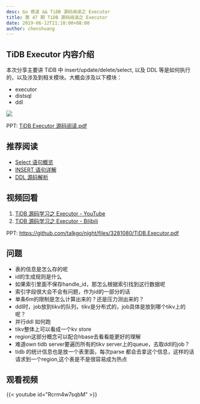 ```yaml
---
desc: Go 夜读 && TiDB 源码阅读之 Executor
title: 第 47 期 TiDB 源码阅读之 Executor
date: 2019-06-12T21:10:00+08:00
author: chenshuang
---
```


## TiDB Executor 内容介绍

本次分享主要讲 TiDB 中 insert/update/delete/select, 以及 DDL 等是如何执行的，以及涉及到相关模块。大概会涉及以下模块：

* executor
* distsql
* ddl

![](https://mmbiz.qpic.cn/mmbiz_png/2jnWxKdgFb8uuoI7WAicOIPWnheB8ovPRXtaF9Lyq1pj52DGCfvxg7hI6pamSc9fiaNTf3vfdoibWZRibibKmoal2xw/640?wx_fmt=png&tp=webp&wxfrom=5&wx_lazy=1&wx_co=1)

PPT: [TiDB Executor 源码阅读.pdf](https://github.com/talkgo/night/files/3281080/TiDB.Executor.pdf)

## 推荐阅读

* [Select 语句概览](https://pingcap.com/blog-cn/tidb-source-code-reading-6/)
* [INSERT 语句详解](https://pingcap.com/blog-cn/tidb-source-code-reading-16/)
* [DDL 源码解析](https://pingcap.com/blog-cn/tidb-source-code-reading-17/)

## 视频回看

1. [TiDB 源码学习之 Executor - YouTube](https://youtu.be/Rcrm4w7sqbM)
2. [TiDB 源码学习之 Executor - Bilibili](https://www.bilibili.com/video/av55403428/)

PPT: https://github.com/talkgo/night/files/3281080/TiDB.Executor.pdf

## 问题

- 表的信息是怎么存的呢 
- id的生成规则是什么 
- 如果索引里面不保存handle_id，那怎么根据索引找到这行数据呢 
- 索引字段很大会不会有问题，作为id的一部分的话
- 单条6m的限制是怎么计算出来的？还是压力测出来的？
- ddl时，job放到tikv的队列，tikv是分布式的，job具体是放到哪个tikv上的呢？
- 并行ddl 如何跑
- tikv整体上可以看成一个kv store
- region这部分概念可以配合hbase去看看能更好的理解
- 难道own tidb server要遍历所有的tikv server上的queue，去取ddl的job？
- tidb 的统计信息也是放一个表里面，每次parse 都会去拿这个信息，这样的话请求到一个region,这个表是不是很容易成为热点

## 观看视频

{{< youtube id="Rcrm4w7sqbM" >}}
